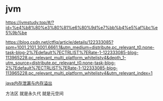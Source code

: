 # jvm

https://jvmstudy.top/#/?id=%e4%b8%80%e3%80%81%e6%80%9d%e7%bb%b4%e5%af%bc%e5%9b%be

https://blog.csdn.net/ctflq/article/details/122333085?spm=1001.2101.3001.6661.1&utm_medium=distribute.pc_relevant_t0.none-task-blog-2%7Edefault%7ECTRLIST%7ERate-1-122333085-blog-113965228.pc_relevant_multi_platform_whitelistv4&depth_1-utm_source=distribute.pc_relevant_t0.none-task-blog-2%7Edefault%7ECTRLIST%7ERate-1-122333085-blog-113965228.pc_relevant_multi_platform_whitelistv4&utm_relevant_index=1

[java内存泄漏与内存溢出](https://www.cnblogs.com/panxuejun/p/5883044.html)

方法区 就是永久代  就是元空间

